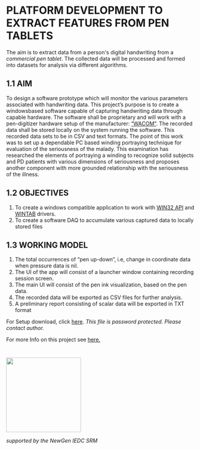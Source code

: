 # PLATFORM DEVELOPMENT TO EXTRACT  FEATURES FROM PEN TABLETS

The aim is to extract data from a person's digital handwriting  from a *commercial pen tablet*. The collected data will be processed and formed into datasets for analysis via different algorithms.

## 1.1 AIM

To design a software prototype which will monitor the various parameters associated with handwriting data. This project’s purpose is to create a windowsbased software capable of capturing handwriting data through capable hardware.
The software shall be proprietary and will work with a pen-digitizer hardware setup of the manufacturer: [“WACOM”](https://www.wacom.com/). The recorded data shall be stored locally on the system running the software. This recorded data sets to be in CSV and text formats. The point of this work was to set up a dependable PC based winding portraying technique for evaluation of the seriousness of the malady. This examination has
researched the elements of portraying a winding to recognize solid subjects and PD patients with various dimensions of seriousness and proposes another component
with more grounded relationship with the seriousness of the illness.

## 1.2  OBJECTIVES

1. To create a windows compatible application to work with [WIN32 API](https://en.wikibooks.org/wiki/C%2B%2B_Programming/Code/API/Win32) and [WINTAB](https://developer-docs.wacom.com/display/DevDocs/Developer+Documentation) drivers.
2. To create a software DAQ to accumulate various captured data to locally stored
files

## 1.3  WORKING MODEL  

1. The total occurrences of “pen up-down”, i.e, change in coordinate data when pressure data is nil.  
2. The UI of the app will consist of a launcher window containing recording session screen.  
3. The main UI will consist of the pen ink visualization, based on the pen data.  
4. The recorded data will be exported as CSV files for further analysis.  
5. A preliminary report consisting of scalar data will be exported in TXT format

For Setup download, click [here](https://github.com/souvikchakraborty98/WACOM/raw/master/Release.rar).
*This file is password protected. Please contact author.*

For more Info on this project see [here.](https://github.com/souvikchakraborty98/WACOM/blob/master/PROJECT%20REPORT.pdf)
#

<img src="https://i.imgur.com/6bLS9o1.jpg" height="200" width="200" >

*supported by the NewGen IEDC SRM*